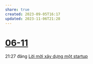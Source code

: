 ```yaml
---
share: true
created: 2023-09-05T16:17
updated: 2023-11-06T21:28
---
```

# [06-11](06-11.md)
21:27 đăng [Lời mời xây dựng một startup](L%E1%BB%9Di%20m%E1%BB%9Di%20x%C3%A2y%20d%E1%BB%B1ng%20m%E1%BB%99t%20startup.md)